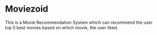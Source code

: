 # Moviezoid
This is a Movie Recommendation System which can recommend the user top 5 best movies based on which movie, the user liked.
